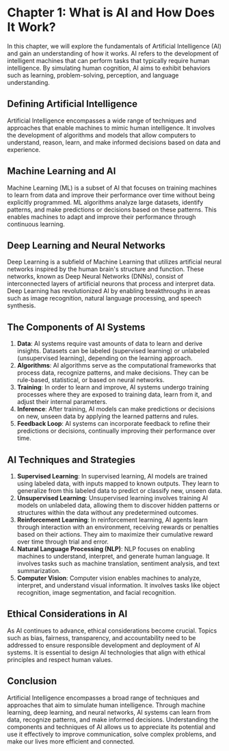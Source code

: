 Chapter 1: What is AI and How Does It Work?
===========================================

In this chapter, we will explore the fundamentals of Artificial Intelligence (AI) and gain an understanding of how it works. AI refers to the development of intelligent machines that can perform tasks that typically require human intelligence. By simulating human cognition, AI aims to exhibit behaviors such as learning, problem-solving, perception, and language understanding.

Defining Artificial Intelligence
--------------------------------

Artificial Intelligence encompasses a wide range of techniques and approaches that enable machines to mimic human intelligence. It involves the development of algorithms and models that allow computers to understand, reason, learn, and make informed decisions based on data and experience.

Machine Learning and AI
-----------------------

Machine Learning (ML) is a subset of AI that focuses on training machines to learn from data and improve their performance over time without being explicitly programmed. ML algorithms analyze large datasets, identify patterns, and make predictions or decisions based on these patterns. This enables machines to adapt and improve their performance through continuous learning.

Deep Learning and Neural Networks
---------------------------------

Deep Learning is a subfield of Machine Learning that utilizes artificial neural networks inspired by the human brain's structure and function. These networks, known as Deep Neural Networks (DNNs), consist of interconnected layers of artificial neurons that process and interpret data. Deep Learning has revolutionized AI by enabling breakthroughs in areas such as image recognition, natural language processing, and speech synthesis.

The Components of AI Systems
----------------------------

1. **Data**: AI systems require vast amounts of data to learn and derive insights. Datasets can be labeled (supervised learning) or unlabeled (unsupervised learning), depending on the learning approach.
2. **Algorithms**: AI algorithms serve as the computational frameworks that process data, recognize patterns, and make decisions. They can be rule-based, statistical, or based on neural networks.
3. **Training**: In order to learn and improve, AI systems undergo training processes where they are exposed to training data, learn from it, and adjust their internal parameters.
4. **Inference**: After training, AI models can make predictions or decisions on new, unseen data by applying the learned patterns and rules.
5. **Feedback Loop**: AI systems can incorporate feedback to refine their predictions or decisions, continually improving their performance over time.

AI Techniques and Strategies
----------------------------

1. **Supervised Learning**: In supervised learning, AI models are trained using labeled data, with inputs mapped to known outputs. They learn to generalize from this labeled data to predict or classify new, unseen data.
2. **Unsupervised Learning**: Unsupervised learning involves training AI models on unlabeled data, allowing them to discover hidden patterns or structures within the data without any predetermined outcomes.
3. **Reinforcement Learning**: In reinforcement learning, AI agents learn through interaction with an environment, receiving rewards or penalties based on their actions. They aim to maximize their cumulative reward over time through trial and error.
4. **Natural Language Processing (NLP)**: NLP focuses on enabling machines to understand, interpret, and generate human language. It involves tasks such as machine translation, sentiment analysis, and text summarization.
5. **Computer Vision**: Computer vision enables machines to analyze, interpret, and understand visual information. It involves tasks like object recognition, image segmentation, and facial recognition.

Ethical Considerations in AI
----------------------------

As AI continues to advance, ethical considerations become crucial. Topics such as bias, fairness, transparency, and accountability need to be addressed to ensure responsible development and deployment of AI systems. It is essential to design AI technologies that align with ethical principles and respect human values.

Conclusion
----------

Artificial Intelligence encompasses a broad range of techniques and approaches that aim to simulate human intelligence. Through machine learning, deep learning, and neural networks, AI systems can learn from data, recognize patterns, and make informed decisions. Understanding the components and techniques of AI allows us to appreciate its potential and use it effectively to improve communication, solve complex problems, and make our lives more efficient and connected.
